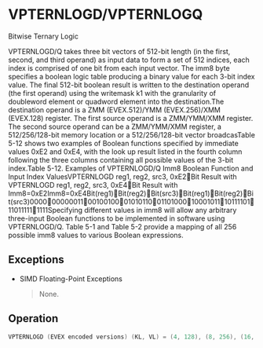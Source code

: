 # VPTERNLOGD/VPTERNLOGQ

Bitwise Ternary Logic

VPTERNLOGD/Q takes three bit vectors of 512-bit length (in the first, second, and third operand) as input data to form a set of 512 indices, each index is comprised of one bit from each input vector.
The imm8 byte specifies a boolean logic table producing a binary value for each 3-bit index value.
The final 512-bit boolean result is written to the destination operand (the first operand) using the writemask k1 with the granularity of doubleword element or quadword element into the destination.The destination operand is a ZMM (EVEX.512)/YMM (EVEX.256)/XMM (EVEX.128) register.
The first source operand is a ZMM/YMM/XMM register.
The second source operand can be a ZMM/YMM/XMM register, a 512/256/128-bit memory location or a 512/256/128-bit vector broadcasTable 5-12 shows two examples of Boolean functions specified by immediate values 0xE2 and 0xE4, with the look up result listed in the fourth column following the three columns containing all possible values of the 3-bit index.Table 5-12.
Examples of VPTERNLOGD/Q Imm8 Boolean Function and Input Index ValuesVPTERNLOGD reg1, reg2, src3, 0xE2Bit Result with VPTERNLOGD reg1, reg2, src3, 0xE4Bit Result with Imm8=0xE2Imm8=0xE4Bit(reg1)Bit(reg2)Bit(src3)Bit(reg1)Bit(reg2)Bit(src3)0000000000110010010001010110011010001000101110111101110111111111Specifying different values in imm8 will allow any arbitrary three-input Boolean functions to be implemented in software using VPTERNLOGD/Q.
Table 5-1 and Table 5-2 provide a mapping of all 256 possible imm8 values to various Boolean expressions.

## Exceptions

- SIMD Floating-Point Exceptions
  > None.

## Operation

```C
VPTERNLOGD (EVEX encoded versions) (KL, VL) = (4, 128), (8, 256), (16, 512)FOR j := 0 TO KL-1i := j * 32IF k1[j] OR *no writemask*THEN FOR k := 0 TO 31 IF (EVEX.b = 1) AND (SRC2 *is memory*)THEN DEST[j][k] := imm[(DEST[i+k] << 2) + (SRC1[ i+k ] << 1) + SRC2[ k ]]ELSE DEST[j][k] := imm[(DEST[i+k] << 2) + (SRC1[ i+k ] << 1) + SRC2[ i+k ]]FI;; table lookup of immediate bellow;ELSE IF *merging-masking*; merging-maskingTHEN *DEST[31+i:i] remains unchanged*ELSE ; zeroing-maskingDEST[31+i:i] := 0FI;FI;VPTERNLOGQ (EVEX encoded versions) (KL, VL) = (2, 128), (4, 256), (8, 512)FOR j := 0 TO KL-1i := j * 64IF k1[j] OR *no writemask*THEN FOR k := 0 TO 63 IF (EVEX.b = 1) AND (SRC2 *is memory*)THEN DEST[j][k] := imm[(DEST[i+k] << 2) + (SRC1[ i+k ] << 1) + SRC2[ k ]]ELSE DEST[j][k] := imm[(DEST[i+k] << 2) + (SRC1[ i+k ] << 1) + SRC2[ i+k ]]FI;; table lookup of immediate bellow;ELSE IF *merging-masking*; merging-maskingTHEN *DEST[63+i:i] remains unchanged*ELSE ; zeroing-maskingDEST[63+i:i] := 0FI;FI;ENDFOR;DEST[MAXVL-1:VL] := 0Intel C/C++ Compiler Intrinsic EquivalentsVPTERNLOGD __m512i _mm512_ternarylogic_epi32(__m512i a, __m512i b, int imm);VPTERNLOGD __m512i _mm512_mask_ternarylogic_epi32(__m512i s, __mmask16 m, __m512i a, __m512i b, int imm);VPTERNLOGD __m512i _mm512_maskz_ternarylogic_epi32(__mmask m, __m512i a, __m512i b, int imm);VPTERNLOGD __m256i _mm256_ternarylogic_epi32(__m256i a, __m256i b, int imm);VPTERNLOGD __m256i _mm256_mask_ternarylogic_epi32(__m256i s, __mmask8 m, __m256i a, __m256i b, int imm);VPTERNLOGD __m256i _mm256_maskz_ternarylogic_epi32( __mmask8 m, __m256i a, __m256i b, int imm);VPTERNLOGD __m128i _mm_ternarylogic_epi32(__m128i a, __m128i b, int imm);VPTERNLOGD __m128i _mm_mask_ternarylogic_epi32(__m128i s, __mmask8 m, __m128i a, __m128i b, int imm);VPTERNLOGD __m128i _mm_maskz_ternarylogic_epi32( __mmask8 m, __m128i a, __m128i b, int imm);VPTERNLOGQ __m512i _mm512_ternarylogic_epi64(__m512i a, __m512i b, int imm);VPTERNLOGQ __m512i _mm512_mask_ternarylogic_epi64(__m512i s, __mmask8 m, __m512i a, __m512i b, int imm);VPTERNLOGQ __m512i _mm512_maskz_ternarylogic_epi64( __mmask8 m, __m512i a, __m512i b, int imm);VPTERNLOGQ __m256i _mm256_ternarylogic_epi64(__m256i a, __m256i b, int imm);VPTERNLOGQ __m256i _mm256_mask_ternarylogic_epi64(__m256i s, __mmask8 m, __m256i a, __m256i b, int imm);VPTERNLOGQ __m256i _mm256_maskz_ternarylogic_epi64( __mmask8 m, __m256i a, __m256i b, int imm);VPTERNLOGQ __m128i _mm_ternarylogic_epi64(__m128i a, __m128i b, int imm);VPTERNLOGQ __m128i _mm_mask_ternarylogic_epi64(__m128i s, __mmask8 m, __m128i a, __m128i b, int imm);VPTERNLOGQ __m128i _mm_maskz_ternarylogic_epi64( __mmask8 m, __m128i a, __m128i b, int imm);
```
